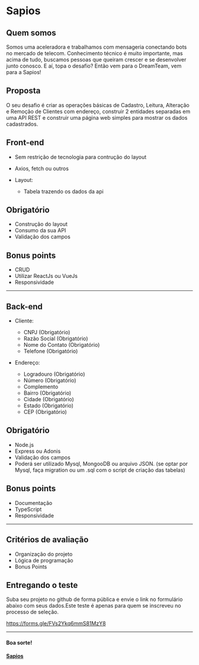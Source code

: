 # Sapios

## Quem somos
Somos uma aceleradora e trabalhamos com mensageria conectando bots no mercado de telecom. 
Conhecimento técnico é muito importante, mas acima de tudo, buscamos pessoas que queiram crescer e se desenvolver junto conosco. 
E aí, topa o desafio? Então vem para o DreamTeam, vem para a Sapios! 

## Proposta
O seu desafio é criar as operações básicas de Cadastro, Leitura, Alteração e Remoção de Clientes com endereço, construir 2 entidades separadas em uma API REST e construir uma página web simples para mostrar os dados cadastrados.

## Front-end
  * Sem restrição de tecnologia para contrução do layout
  * Axios, fetch ou outros 

* Layout:
  * Tabela trazendo os dados da api

## Obrigatório
* Construção do layout
* Consumo da sua API
* Validação dos campos

## Bonus points
* CRUD
* Utilizar ReactJs ou VueJs
* Responsividade

---

## Back-end
* Cliente:
  * CNPJ (Obrigatório)
  * Razão Social (Obrigatório)
   * Nome do Contato (Obrigatório)
  * Telefone (Obrigatório)

* Endereço:
  * Logradouro (Obrigatório)
  * Número (Obrigatório)
  * Complemento
  * Bairro (Obrigatório)
  * Cidade (Obrigatório)
  * Estado (Obrigatório)
  * CEP (Obrigatório)

## Obrigatório
* Node.js
* Express ou Adonis
* Validação dos campos
* Poderá ser utilizado Mysql, MongooDB ou arquivo JSON. (se optar por Mysql, faça migration ou um .sql com o script de criação das tabelas)

## Bonus points
* Documentação
* TypeScript
* Responsividade

---

## Critérios de avaliação 
* Organização do projeto
* Lógica de programação
* Bonus Points

## Entregando o teste

Suba seu projeto no github de forma pública e envie o link no formulário abaixo com seus dados.Este teste é apenas para quem se inscreveu no processo de seleção.

https://forms.gle/FVs2Ykq6mmS81MzY8


---

#### Boa sorte!

**[Sapios](https://sapios.com.br)**

